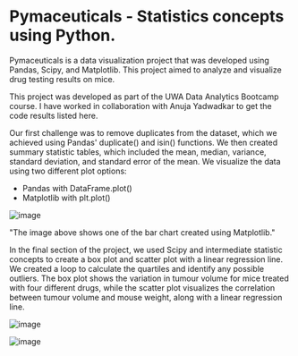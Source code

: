 # Pymaceuticals - Statistics concepts using Python.
Pymaceuticals is a data visualization project that was developed using Pandas, Scipy, and Matplotlib. This project aimed to analyze and visualize drug testing results on mice.

This project was developed as part of the UWA Data Analytics Bootcamp course.
I have worked in collaboration with Anuja Yadwadkar to get the code results listed here.

Our first challenge was to remove duplicates from the dataset, which we achieved using Pandas' duplicate() and isin() functions. We then created summary statistic tables, which included the mean, median, variance, standard deviation, and standard error of the mean.
We visualize the data using two different plot options:
- Pandas with DataFrame.plot()
- Matplotlib with plt.plot()

![image](https://user-images.githubusercontent.com/124798004/232279928-6b5f004e-6c4a-4fc1-a271-6b9caedc87ae.png)

"The image above shows one of the bar chart created using Matplotlib."

In the final section of the project, we used Scipy and intermediate statistic concepts to create a box plot and scatter plot with a linear regression line. We created a loop to calculate the quartiles and identify any possible outliers. The box plot shows the variation in tumour volume for mice treated with four different drugs, while the scatter plot visualizes the correlation between tumour volume and mouse weight, along with a linear regression line.

![image](https://user-images.githubusercontent.com/124798004/232278733-2cd92fa7-ed95-4680-aeef-c05a594029e8.png)

![image](https://user-images.githubusercontent.com/124798004/232280529-290c97e0-cca5-4e38-a44e-792cb16a958c.png)
